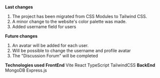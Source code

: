 **Last changes**
1. The project has been migrated from CSS Modules to Tailwind CSS.
2. A minor change to the website's color palette was made.
3. Added username field for users

**Future changes**
1. An avatar will be added for each user.
2. Will be possible to change the username and profile avatar
3. The "Discussion Forum" will be completed

**Technologies used**
    **FrontEnd**
        Vite
        React
        TypeScript
        TailwindCSS
    **BackEnd**
        MongoDB
        Express.js